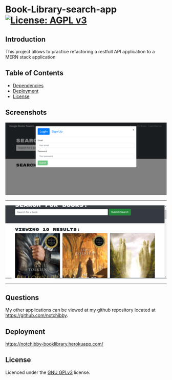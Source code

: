 # Book-Library-search-app [![License: AGPL v3](https://img.shields.io/badge/License-AGPL_v3-blue.svg)](https://www.gnu.org/licenses/agpl-3.0)

## Introduction
This project allows to practice refactoring a restfull API application to a MERN stack application

## Table of Contents

- [Dependencies](#dependencies)
- [Deployment](#deployment)
- [License](#license)



## Screenshots
![screenshot-of-the-application-signin](https://github.com/Notchibby/Book-Library-search-app/blob/main/screenshots/login.png)

-----------------------------------------------------------------------------------------------------------

![screenshot-of-the-application-searching-for-lord-of-the-rings](https://github.com/Notchibby/Book-Library-search-app/blob/main/screenshots/search-result.png)

------------------------------------------------------------------------------------------------------------


## Questions

My other applications can be viewed at my github repository located at https://github.com/notchibby.

## Deployment
https://notchibby-booklibrary.herokuapp.com/

## License
Licenced under the [GNU GPLv3](https://www.gnu.org/licenses/agpl-3.0) license.